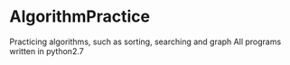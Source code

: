 # AlgorithmPractice

Practicing algorithms, such as sorting, searching and graph
All programs written in python2.7
